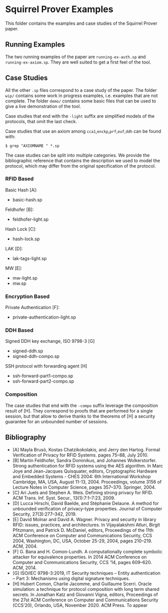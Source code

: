 # Squirrel Prover Examples

This folder contains the examples and case studies of the Squirrel Prover paper.

## Running Examples

The two running examples of the paper are `running-ex-auth.sp` and
`running-ex-axiom.sp`. They are well suited to get a first feel of the tool.

## Case Studies

All the other `.sp` files correspond to a case study of the paper. The folder
`wip/` contains some work in progress examples, i.e. examples that are not
complete. The folder `demo/` contains some basic files that can be used to give
a live demonstration of the tool.

Case studies that end with the `-light` suffix are simplified models of the
protocols, that omit the last check.

Case studies that use an axiom among `cca1`,`enckp`,`prf`,`euf`,`ddh`
can be found with:
```
$ grep "AXIOMNAME " *.sp
```

The case studies can be split into multiple categories. We provide the
bibliographic reference that contains the description we used to model the
protocol, which may differ from the original specification of the protocol.

### RFID Based

Basic Hash [A]:
- basic-hash.sp

Feldhofer [B]:
- feldhofer-light.sp

Hash Lock [C]:
- hash-lock.sp

LAK [D]:
- lak-tags-light.sp

MW [E]:
- mw-light.sp
- mw.sp

### Encryption Based

Private Authentication [F]:
 - private-authentication-light.sp

### DDH Based

Signed DDH key exchange, ISO 9798-3 [G]
 - signed-ddh.sp
 - signed-ddh-compo.sp

SSH protocol with forwarding agent [H]
 - ssh-forward-part1-compo.sp
 - ssh-forward-part2-compo.sp


### Composition

The case studies that end with the `-compo` suffix leverage the composition
result of [H]. They correspond to proofs that are performed for a single
session, but that allow to derive thanks to the theorems of [H] a security
guarantee for an unbounded number of sessions.

## Bibliography

 - [A] Mayla Brusò, Kostas Chatzikokolakis, and Jerry den Hartog. Formal
Verification of Privacy for RFID Systems. pages 75–88, July 2010.
 - [B] Martin Feldhofer, Sandra Dominikus, and Johannes Wolkerstorfer.
Strong authentication for RFID systems using the AES algorithm. In
Marc Joye and Jean-Jacques Quisquater, editors, Cryptographic
Hardware and Embedded Systems - CHES 2004: 6th International Workshop
Cambridge, MA, USA, August 11-13, 2004. Proceedings, volume 3156
of Lecture Notes in Computer Science, pages 357–370. Springer, 2004.
 - [C] Ari Juels and Stephen A. Weis. Defining strong privacy for RFID. ACM
Trans. Inf. Syst. Secur., 13(1):7:1–7:23, 2009.
 - [D] Lucca Hirschi, David Baelde, and Stéphanie Delaune. A method for
unbounded verification of privacy-type properties. Journal of Computer
Security, 27(3):277–342, 2019.
 - [E] David Molnar and David A. Wagner. Privacy and security in library
RFID: issues, practices, and architectures. In Vijayalakshmi Atluri,
Birgit Pfitzmann, and Patrick D. McDaniel, editors, Proceedings of the
11th ACM Conference on Computer and Communications Security, CCS
2004, Washington, DC, USA, October 25-29, 2004, pages 210–219.
ACM, 2004.
 - [F] G. Bana and H. Comon-Lundh. A computationally complete symbolic
attacker for equivalence properties. In 2014 ACM Conference on
Computer and Communications Security, CCS ’14, pages 609–620.
ACM, 2014.
 - [G] ISO/IEC 9798-3:2019, IT Security techniques – Entity authentication –
Part 3: Mechanisms using digital signature techniques.
 - [H] Hubert Comon, Charlie Jacomme, and Guillaume Scerri. Oracle
simulation: a technique for protocol composition with long term shared secrets.
In Jonathan Katz and Giovanni Vigna, editors, Proceedings of the 27st
ACM Conference on Computer and Communications Security (CCS’20),
Orlando, USA, November 2020. ACM Press. To appear
